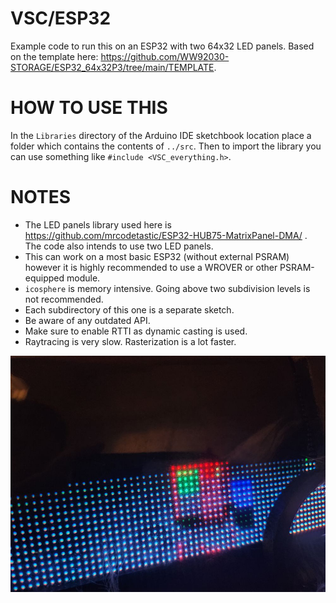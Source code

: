 # VSC/ESP32

Example code to run this on an ESP32 with two 64x32 LED panels. Based on the template here: https://github.com/WW92030-STORAGE/ESP32_64x32P3/tree/main/TEMPLATE.  

# HOW TO USE THIS

In the `Libraries` directory of the Arduino IDE sketchbook location place a folder which contains the contents of `../src`. Then to import the library you can use something like `#include <VSC_everything.h>`.

# NOTES

- The LED panels library used here is https://github.com/mrcodetastic/ESP32-HUB75-MatrixPanel-DMA/ . The code also intends to use two LED panels.
- This can work on a most basic ESP32 (without external PSRAM) however it is highly recommended to use a WROVER or other PSRAM-equipped module.
- `icosphere` is memory intensive. Going above two subdivision levels is not recommended.
- Each subdirectory of this one is a separate sketch.
- Be aware of any outdated API.
- Make sure to enable RTTI as dynamic casting is used.
- Raytracing is very slow. Rasterization is a lot faster.

![Example!](example_outputs/esp32rtx.png?raw=true)